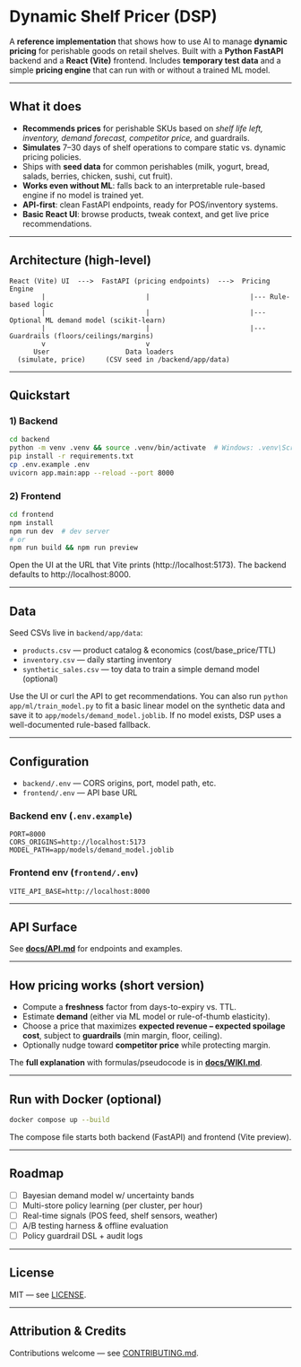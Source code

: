 # Dynamic Shelf Pricer (DSP)

A **reference implementation** that shows how to use AI to manage **dynamic pricing** for perishable goods on retail shelves.
Built with a **Python FastAPI** backend and a **React (Vite)** frontend. Includes **temporary test data** and a
simple **pricing engine** that can run with or without a trained ML model.

---

## What it does

- **Recommends prices** for perishable SKUs based on *shelf life left, inventory, demand forecast, competitor price,* and guardrails.
- **Simulates** 7–30 days of shelf operations to compare static vs. dynamic pricing policies.
- Ships with **seed data** for common perishables (milk, yogurt, bread, salads, berries, chicken, sushi, cut fruit).
- **Works even without ML**: falls back to an interpretable rule-based engine if no model is trained yet.
- **API-first**: clean FastAPI endpoints, ready for POS/inventory systems.
- **Basic React UI**: browse products, tweak context, and get live price recommendations.

---

## Architecture (high-level)

```
React (Vite) UI  --->  FastAPI (pricing endpoints)  --->  Pricing Engine
        |                         |                         |--- Rule-based logic
        |                         |                         |--- Optional ML demand model (scikit-learn)
        |                         |                         |--- Guardrails (floors/ceilings/margins)
        v                         v
      User                   Data loaders
  (simulate, price)     (CSV seed in /backend/app/data)
```

---

## Quickstart

### 1) Backend

```bash
cd backend
python -m venv .venv && source .venv/bin/activate  # Windows: .venv\Scripts\activate
pip install -r requirements.txt
cp .env.example .env
uvicorn app.main:app --reload --port 8000
```

### 2) Frontend

```bash
cd frontend
npm install
npm run dev  # dev server
# or
npm run build && npm run preview
```

Open the UI at the URL that Vite prints (http://localhost:5173). The backend defaults to http://localhost:8000.

---

## Data

Seed CSVs live in `backend/app/data`:

- `products.csv` — product catalog & economics (cost/base_price/TTL)
- `inventory.csv` — daily starting inventory
- `synthetic_sales.csv` — toy data to train a simple demand model (optional)

Use the UI or curl the API to get recommendations. You can also run `python app/ml/train_model.py`
to fit a basic linear model on the synthetic data and save it to `app/models/demand_model.joblib`.
If no model exists, DSP uses a well-documented rule-based fallback.

---

## Configuration

- `backend/.env` — CORS origins, port, model path, etc.
- `frontend/.env` — API base URL

### Backend env (`.env.example`)

```
PORT=8000
CORS_ORIGINS=http://localhost:5173
MODEL_PATH=app/models/demand_model.joblib
```

### Frontend env (`frontend/.env`)

```
VITE_API_BASE=http://localhost:8000
```

---

## API Surface

See **[docs/API.md](docs/API.md)** for endpoints and examples.

---

## How pricing works (short version)

- Compute a **freshness** factor from days-to-expiry vs. TTL.
- Estimate **demand** (either via ML model or rule-of-thumb elasticity).
- Choose a price that maximizes **expected revenue – expected spoilage cost**, subject to **guardrails** (min margin, floor, ceiling).
- Optionally nudge toward **competitor price** while protecting margin.

The **full explanation** with formulas/pseudocode is in **[docs/WIKI.md](docs/WIKI.md)**.

---

## Run with Docker (optional)

```bash
docker compose up --build
```

The compose file starts both backend (FastAPI) and frontend (Vite preview).

---

## Roadmap

- [ ] Bayesian demand model w/ uncertainty bands
- [ ] Multi-store policy learning (per cluster, per hour)
- [ ] Real-time signals (POS feed, shelf sensors, weather)
- [ ] A/B testing harness & offline evaluation
- [ ] Policy guardrail DSL + audit logs

---

## License

MIT — see [LICENSE](LICENSE).

---

## Attribution & Credits
Contributions welcome — see [CONTRIBUTING.md](CONTRIBUTING.md).
